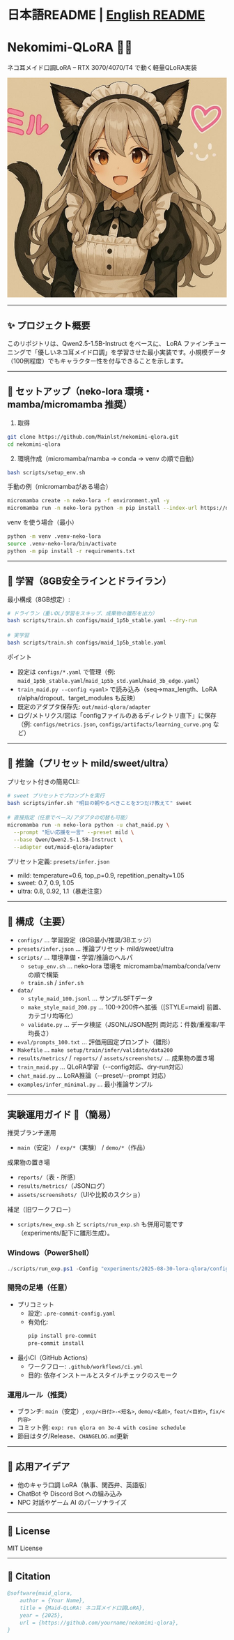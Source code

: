 # 日本語README | [English README](README_en.md)
# Nekomimi-QLoRA 🐾✨
ネコ耳メイド口調LoRA – RTX 3070/4070/T4 で動く軽量QLoRA実装

![demo](screenshots/sample.png)

---

## ✨ プロジェクト概要
このリポジトリは、Qwen2.5-1.5B-Instruct をベースに、
LoRA ファインチューニングで「優しいネコ耳メイド口調」を学習させた最小実装です。小規模データ（100例程度）でもキャラクター性を付与できることを示します。

---

## 🚀 セットアップ（neko-lora 環境・mamba/micromamba 推奨）

1) 取得
```bash
git clone https://github.com/Mainlst/nekomimi-qlora.git
cd nekomimi-qlora
```

2) 環境作成（micromamba/mamba → conda → venv の順で自動）
```bash
bash scripts/setup_env.sh
```

手動の例（micromambaがある場合）
```bash
micromamba create -n neko-lora -f environment.yml -y
micromamba run -n neko-lora python -m pip install --index-url https://download.pytorch.org/whl/cu121 torch torchvision --upgrade  # 任意
```

venv を使う場合（最小）
```bash
python -m venv .venv-neko-lora
source .venv-neko-lora/bin/activate
python -m pip install -r requirements.txt
```

---

## 🧪 学習（8GB安全ラインとドライラン）

最小構成（8GB想定）:
```bash
# ドライラン（重いDL/学習をスキップ、成果物の雛形を出力）
bash scripts/train.sh configs/maid_1p5b_stable.yaml --dry-run

# 実学習
bash scripts/train.sh configs/maid_1p5b_stable.yaml
```

ポイント
- 設定は `configs/*.yaml` で管理（例: `maid_1p5b_stable.yaml`/`maid_1p5b_std.yaml`/`maid_3b_edge.yaml`）
- `train_maid.py --config <yaml>` で読み込み（seq→max_length、LoRA r/alpha/dropout、target_modules も反映）
- 既定のアダプタ保存先: `out/maid-qlora/adapter`
- ログ/メトリクス/図は「configファイルのあるディレクトリ直下」に保存（例: `configs/metrics.json`, `configs/artifacts/learning_curve.png` など）

---

## 💬 推論（プリセット mild/sweet/ultra）

プリセット付きの簡易CLI:
```bash
# sweet プリセットでプロンプトを実行
bash scripts/infer.sh "明日の朝やるべきことを3つだけ教えて" sweet

# 直接指定（任意でベース/アダプタの切替も可能）
micromamba run -n neko-lora python -u chat_maid.py \
  --prompt "短い応援を一言" --preset mild \
  --base Qwen/Qwen2.5-1.5B-Instruct \
  --adapter out/maid-qlora/adapter
```

プリセット定義: `presets/infer.json`
- mild: temperature=0.6, top_p=0.9, repetition_penalty=1.05
- sweet: 0.7, 0.9, 1.05
- ultra: 0.8, 0.92, 1.1（暴走注意）

---

## 📂 構成（主要）

- `configs/` … 学習設定（8GB最小/推奨/3Bエッジ）
- `presets/infer.json` … 推論プリセット mild/sweet/ultra
- `scripts/` … 環境準備・学習/推論のヘルパ
  - `setup_env.sh` … neko-lora 環境を micromamba/mamba/conda/venv の順で構築
  - `train.sh` / `infer.sh`
- `data/`
  - `style_maid_100.jsonl` … サンプルSFTデータ
  - `make_style_maid_200.py` … 100→200件へ拡張（[STYLE=maid] 前置、カテゴリ均等化）
  - `validate.py` … データ検証（JSONL/JSON配列 両対応：件数/重複率/平均長さ）
- `eval/prompts_100.txt` … 評価用固定プロンプト（雛形）
- `Makefile` … `make setup/train/infer/validate/data200`
- `results/metrics/` / `reports/` / `assets/screenshots/` … 成果物の置き場
- `train_maid.py` … QLoRA学習（--config対応、dry-run対応）
- `chat_maid.py` … LoRA推論（--preset/--prompt 対応）
- `examples/infer_minimal.py` … 最小推論サンプル

---

## 実験運用ガイド 🧪（簡易）

推奨ブランチ運用
- `main`（安定） / `exp/*`（実験） / `demo/*`（作品）

成果物の置き場
- `reports/`（表・所感）
- `results/metrics/`（JSONログ）
- `assets/screenshots/`（UIや比較のスクショ）

補足（旧ワークフロー）
- `scripts/new_exp.sh` と `scripts/run_exp.sh` も併用可能です（experiments/配下に雛形生成）。

### Windows（PowerShell）

```powershell
./scripts/run_exp.ps1 -Config "experiments/2025-08-30-lora-qlora/config.yaml"
```

### 開発の足場（任意）

- プリコミット
  - 設定: `.pre-commit-config.yaml`
  - 有効化:
    ```bash
    pip install pre-commit
    pre-commit install
    ```
- 最小CI（GitHub Actions）
  - ワークフロー: `.github/workflows/ci.yml`
  - 目的: 依存インストールとスタイルチェックのスモーク

### 運用ルール（推奨）

- ブランチ: `main`（安定）, `exp/<日付>-<短名>`, `demo/<名前>`, `feat/<目的>`, `fix/<内容>`
- コミット例: `exp: run qlora on 3e-4 with cosine schedule`
- 節目はタグ/Release、`CHANGELOG.md`更新

---

## 🔮 応用アイデア

* 他のキャラ口調 LoRA（執事、関西弁、英語版）
* ChatBot や Discord Bot への組み込み
* NPC 対話やゲーム AI のパーソナライズ

---

## 📜 License

MIT License

---

## 📖 Citation

```bibtex
@software{maid_qlora,
	author = {Your Name},
	title = {Maid-QLoRA: ネコ耳メイド口調LoRA},
	year = {2025},
	url = {https://github.com/yourname/nekomimi-qlora},
}
```
